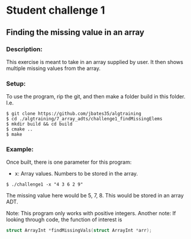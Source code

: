 # Student challenge 1
## Finding the missing value in an array
### Description:
This exercise is meant to take in an array supplied by user. It then shows multiple missing values from the array.
### Setup: 
To use the program, rip the git, and then make a folder build in this folder. I.e.
```
$ git clone https://github.com/jbates35/algtraining
$ cd ./algtraining/7_array_adts/challenge1_findMissingElems
$ mkdir build && cd build
$ cmake ..
$ make
```
### Example:
Once built, there is one parameter for this program:
- x: Array values. Numbers to be stored in the array.
```
$ ./challenge1 -x "4 3 6 2 9"
```
The missing value here would be 5, 7, 8. This would be stored in an array ADT.

Note: This program only works with positive integers.
Another note: If looking through code, the function of interest is 
```c
struct ArrayInt *findMissingVals(struct ArrayInt *arr);
```